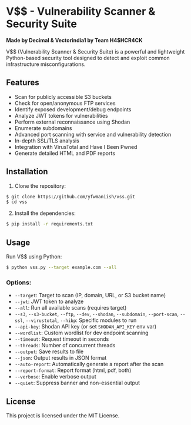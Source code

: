 # V$$ - Vulnerability Scanner & Security Suite

**Made by Decimal & Vectorindia1 by Team H4$HCR4CK**

V$$ (Vulnerability Scanner & Security Suite) is a powerful and lightweight Python-based security tool designed to detect and exploit common infrastructure misconfigurations.

## Features

- Scan for publicly accessible S3 buckets
- Check for open/anonymous FTP services
- Identify exposed development/debug endpoints
- Analyze JWT tokens for vulnerabilities
- Perform external reconnaissance using Shodan
- Enumerate subdomains
- Advanced port scanning with service and vulnerability detection
- In-depth SSL/TLS analysis
- Integration with VirusTotal and Have I Been Pwned
- Generate detailed HTML and PDF reports

## Installation

1. Clone the repository:

```sh
$ git clone https://github.com/yfwmaniish/vss.git
$ cd vss
```

2. Install the dependencies:

```sh
$ pip install -r requirements.txt
```

## Usage

Run V$$ using Python:

```sh
$ python vss.py --target example.com --all
```

### Options:

- `--target`: Target to scan (IP, domain, URL, or S3 bucket name)
- `--jwt`: JWT token to analyze
- `--all`: Run all available scans (requires target)
- `--s3`, `--s3-bucket`, `--ftp`, `--dev`, `--shodan`, `--subdomain`, `--port-scan`, `--ssl`, `--virustotal`, `--hibp`: Specific modules to run
- `--api-key`: Shodan API key (or set `SHODAN_API_KEY` env var)
- `--wordlist`: Custom wordlist for dev endpoint scanning
- `--timeout`: Request timeout in seconds
- `--threads`: Number of concurrent threads
- `--output`: Save results to file
- `--json`: Output results in JSON format
- `--auto-report`: Automatically generate a report after the scan
- `--report-format`: Report format (html, pdf, both)
- `--verbose`: Enable verbose output
- `--quiet`: Suppress banner and non-essential output

## License

This project is licensed under the MIT License.
